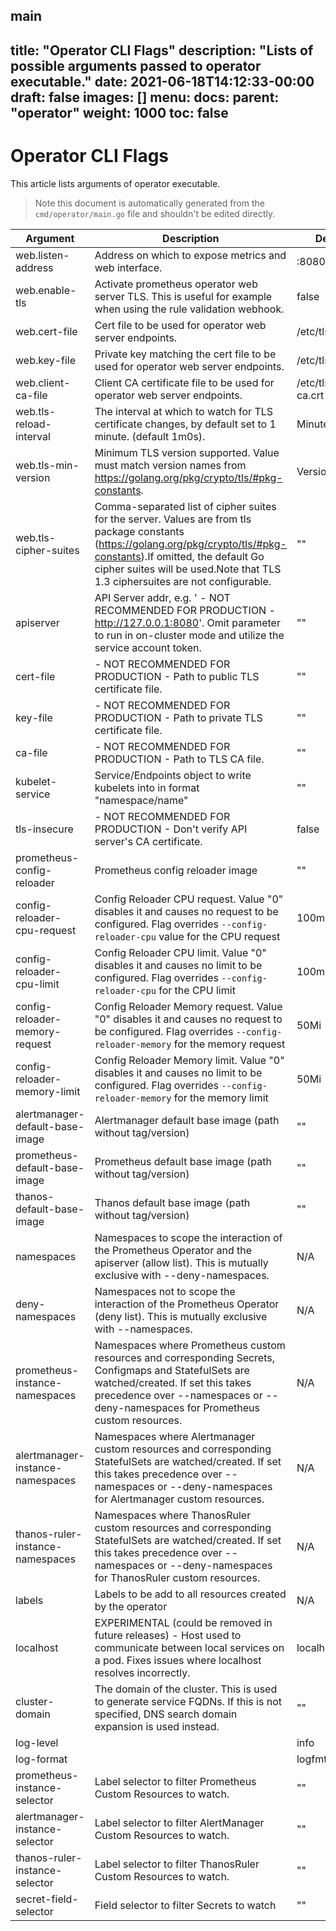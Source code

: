main
---
title: "Operator CLI Flags"
description: "Lists of possible arguments passed to operator executable."
date: 2021-06-18T14:12:33-00:00
draft: false
images: []
menu:
  docs:
    parent: "operator"
weight: 1000
toc: false
---

Operator CLI Flags
=================
This article lists arguments of operator executable.
> Note this document is automatically generated from the `cmd/operator/main.go` file and shouldn't be edited directly.

| Argument | Description | Default Value |
| -------- | ----------- | ------------- |
| web.listen-address | Address on which to expose metrics and web interface. | :8080 |
| web.enable-tls | Activate prometheus operator web server TLS.   This is useful for example when using the rule validation webhook. | false |
| web.cert-file | Cert file to be used for operator web server endpoints. | /etc/tls/private/tls.crt |
| web.key-file | Private key matching the cert file to be used for operator web server endpoints. | /etc/tls/private/tls.key |
| web.client-ca-file | Client CA certificate file to be used for operator web server endpoints. | /etc/tls/private/tls-ca.crt |
| web.tls-reload-interval | The interval at which to watch for TLS certificate changes, by default set to 1 minute. (default 1m0s). | Minute |
| web.tls-min-version | Minimum TLS version supported. Value must match version names from https://golang.org/pkg/crypto/tls/#pkg-constants. | VersionTLS13 |
| web.tls-cipher-suites | Comma-separated list of cipher suites for the server. Values are from tls package constants (https://golang.org/pkg/crypto/tls/#pkg-constants).If omitted, the default Go cipher suites will be used.Note that TLS 1.3 ciphersuites are not configurable. | "" |
| apiserver | API Server addr, e.g. ' - NOT RECOMMENDED FOR PRODUCTION - http://127.0.0.1:8080'. Omit parameter to run in on-cluster mode and utilize the service account token. | "" |
| cert-file |  - NOT RECOMMENDED FOR PRODUCTION - Path to public TLS certificate file. | "" |
| key-file | - NOT RECOMMENDED FOR PRODUCTION - Path to private TLS certificate file. | "" |
| ca-file | - NOT RECOMMENDED FOR PRODUCTION - Path to TLS CA file. | "" |
| kubelet-service | Service/Endpoints object to write kubelets into in format \"namespace/name\" | "" |
| tls-insecure | - NOT RECOMMENDED FOR PRODUCTION - Don't verify API server's CA certificate. | false |
| prometheus-config-reloader | Prometheus config reloader image | "" |
| config-reloader-cpu-request | Config Reloader CPU request. Value \"0\" disables it and causes no request to be configured. Flag overrides `--config-reloader-cpu` value for the CPU request | 100m |
| config-reloader-cpu-limit | Config Reloader CPU limit. Value \"0\" disables it and causes no limit to be configured. Flag overrides `--config-reloader-cpu` for the CPU limit | 100m |
| config-reloader-memory-request | Config Reloader Memory request. Value \"0\" disables it and causes no request to be configured. Flag overrides `--config-reloader-memory` for the memory request | 50Mi |
| config-reloader-memory-limit | Config Reloader Memory limit. Value \"0\" disables it and causes no limit to be configured. Flag overrides `--config-reloader-memory` for the memory limit | 50Mi |
| alertmanager-default-base-image | Alertmanager default base image (path without tag/version) | "" |
| prometheus-default-base-image | Prometheus default base image (path without tag/version) | "" |
| thanos-default-base-image | Thanos default base image (path without tag/version) | "" |
| namespaces | Namespaces to scope the interaction of the Prometheus Operator and the apiserver (allow list). This is mutually exclusive with --deny-namespaces. | N/A |
| deny-namespaces | Namespaces not to scope the interaction of the Prometheus Operator (deny list). This is mutually exclusive with --namespaces. | N/A |
| prometheus-instance-namespaces | Namespaces where Prometheus custom resources and corresponding Secrets, Configmaps and StatefulSets are watched/created. If set this takes precedence over --namespaces or --deny-namespaces for Prometheus custom resources. | N/A |
| alertmanager-instance-namespaces | Namespaces where Alertmanager custom resources and corresponding StatefulSets are watched/created. If set this takes precedence over --namespaces or --deny-namespaces for Alertmanager custom resources. | N/A |
| thanos-ruler-instance-namespaces | Namespaces where ThanosRuler custom resources and corresponding StatefulSets are watched/created. If set this takes precedence over --namespaces or --deny-namespaces for ThanosRuler custom resources. | N/A |
| labels | Labels to be add to all resources created by the operator | N/A |
| localhost | EXPERIMENTAL (could be removed in future releases) - Host used to communicate between local services on a pod. Fixes issues where localhost resolves incorrectly. | localhost |
| cluster-domain | The domain of the cluster. This is used to generate service FQDNs. If this is not specified, DNS search domain expansion is used instead. | "" |
| log-level |  | info |
| log-format |  | logfmt |
| prometheus-instance-selector | Label selector to filter Prometheus Custom Resources to watch. | "" |
| alertmanager-instance-selector | Label selector to filter AlertManager Custom Resources to watch. | "" |
| thanos-ruler-instance-selector | Label selector to filter ThanosRuler Custom Resources to watch. | "" |
| secret-field-selector | Field selector to filter Secrets to watch | "" |
